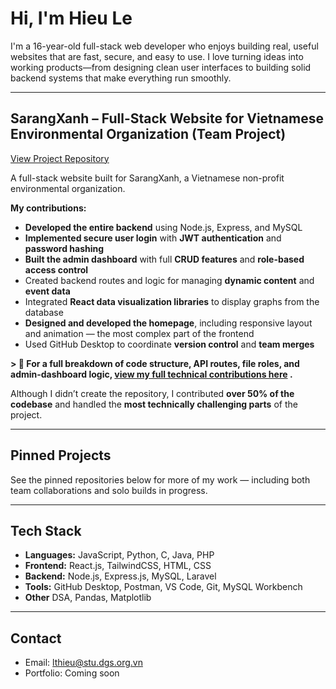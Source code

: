 # Hi, I'm Hieu Le

I'm a 16-year-old full-stack web developer who enjoys building real, useful websites that are fast, secure, and easy to use. I love turning ideas into working products—from designing clean user interfaces to building solid backend systems that make everything run smoothly.

---

## SarangXanh –  Full-Stack Website for Vietnamese Environmental Organization (Team Project)

[View Project Repository](https://github.com/kerbthecurb/SarangXanh.git)

A full-stack website built for SarangXanh, a Vietnamese non-profit environmental organization.

**My contributions:**

- **Developed the entire backend** using Node.js, Express, and MySQL
- **Implemented secure user login** with **JWT authentication** and **password hashing**
- **Built the admin dashboard** with full **CRUD features** and **role-based access control**
- Created backend routes and logic for managing **dynamic content** and **event data**
- Integrated **React data visualization libraries** to display graphs from the database
- **Designed and developed the homepage**, including responsive layout and animation — the most complex part of the frontend
- Used GitHub Desktop to coordinate **version control** and **team merges**
  
**> 📄 For a full breakdown of code structure, API routes, file roles, and admin-dashboard logic, [view my full technical contributions here](https://github.com/kerbthecurb/SarangXanh/blob/main/Docs/Hieu-contributions.md)
.**

Although I didn’t create the repository, I contributed **over 50% of the codebase** and handled the **most technically challenging parts** of the project.

---

## Pinned Projects

See the pinned repositories below for more of my work — including both team collaborations and solo builds in progress.

---

## Tech Stack

- **Languages:** JavaScript, Python, C, Java, PHP
- **Frontend:** React.js, TailwindCSS, HTML, CSS
- **Backend:** Node.js, Express.js, MySQL, Laravel
- **Tools:** GitHub Desktop, Postman, VS Code, Git, MySQL Workbench
- **Other** DSA, Pandas, Matplotlib

---

## Contact

- Email: lthieu@stu.dgs.org.vn
- Portfolio: Coming soon
